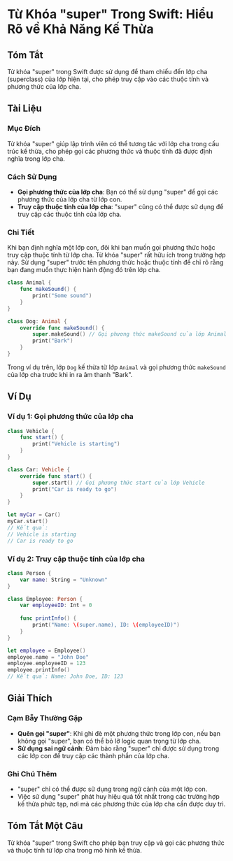 <!--
Meta Description: # Từ Khóa "super" Trong Swift: Hiểu Rõ về Khả Năng Kế Thừa ## Tóm Tắt Từ khóa "super" trong Swift được sử dụng để tham chiếu đến lớp cha (superclass) ...
Meta Keywords: lớp, cha, super, của, phương
-->

# Từ Khóa "super" Trong Swift: Hiểu Rõ về Khả Năng Kế Thừa

## Tóm Tắt
Từ khóa "super" trong Swift được sử dụng để tham chiếu đến lớp cha (superclass) của lớp hiện tại, cho phép truy cập vào các thuộc tính và phương thức của lớp cha.

## Tài Liệu
### Mục Đích
Từ khóa "super" giúp lập trình viên có thể tương tác với lớp cha trong cấu trúc kế thừa, cho phép gọi các phương thức và thuộc tính đã được định nghĩa trong lớp cha.

### Cách Sử Dụng
- **Gọi phương thức của lớp cha**: Bạn có thể sử dụng "super" để gọi các phương thức của lớp cha từ lớp con.
- **Truy cập thuộc tính của lớp cha**: "super" cũng có thể được sử dụng để truy cập các thuộc tính của lớp cha.

### Chi Tiết
Khi bạn định nghĩa một lớp con, đôi khi bạn muốn gọi phương thức hoặc truy cập thuộc tính từ lớp cha. Từ khóa "super" rất hữu ích trong trường hợp này. Sử dụng "super" trước tên phương thức hoặc thuộc tính để chỉ rõ rằng bạn đang muốn thực hiện hành động đó trên lớp cha.

```swift
class Animal {
    func makeSound() {
        print("Some sound")
    }
}

class Dog: Animal {
    override func makeSound() {
        super.makeSound() // Gọi phương thức makeSound của lớp Animal
        print("Bark")
    }
}
```

Trong ví dụ trên, lớp `Dog` kế thừa từ lớp `Animal` và gọi phương thức `makeSound` của lớp cha trước khi in ra âm thanh "Bark".

## Ví Dụ
### Ví dụ 1: Gọi phương thức của lớp cha
```swift
class Vehicle {
    func start() {
        print("Vehicle is starting")
    }
}

class Car: Vehicle {
    override func start() {
        super.start() // Gọi phương thức start của lớp Vehicle
        print("Car is ready to go")
    }
}

let myCar = Car()
myCar.start()
// Kết quả: 
// Vehicle is starting
// Car is ready to go
```

### Ví dụ 2: Truy cập thuộc tính của lớp cha
```swift
class Person {
    var name: String = "Unknown"
}

class Employee: Person {
    var employeeID: Int = 0
    
    func printInfo() {
        print("Name: \(super.name), ID: \(employeeID)")
    }
}

let employee = Employee()
employee.name = "John Doe"
employee.employeeID = 123
employee.printInfo()
// Kết quả: Name: John Doe, ID: 123
```

## Giải Thích
### Cạm Bẫy Thường Gặp
- **Quên gọi "super"**: Khi ghi đè một phương thức trong lớp con, nếu bạn không gọi "super", bạn có thể bỏ lỡ logic quan trọng từ lớp cha.
- **Sử dụng sai ngữ cảnh**: Đảm bảo rằng "super" chỉ được sử dụng trong các lớp con để truy cập các thành phần của lớp cha.

### Ghi Chú Thêm
- "super" chỉ có thể được sử dụng trong ngữ cảnh của một lớp con.
- Việc sử dụng "super" phát huy hiệu quả tốt nhất trong các trường hợp kế thừa phức tạp, nơi mà các phương thức của lớp cha cần được duy trì.

## Tóm Tắt Một Câu
Từ khóa "super" trong Swift cho phép bạn truy cập và gọi các phương thức và thuộc tính từ lớp cha trong mô hình kế thừa.